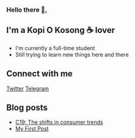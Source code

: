 ### Hello there 👋,

## I'm a Kopi O Kosong ☕ lover
- I'm currently a full-time student
- Still trying to learn new things here and there

## Connect with me
[Twitter](https://twitter.com/Richard_wzc)
[Telegram](https://t.me/rw_zc)

## Blog posts
<!-- BLOG-POST-LIST:START -->
- [C19: The shifts in consumer trends](https://rwzc.herokuapp.com/c19-the-shifts-in-consumer-trends/)
- [My First Post](https://rwzc.herokuapp.com/my-first-post/)
<!-- BLOG-POST-LIST:END -->
